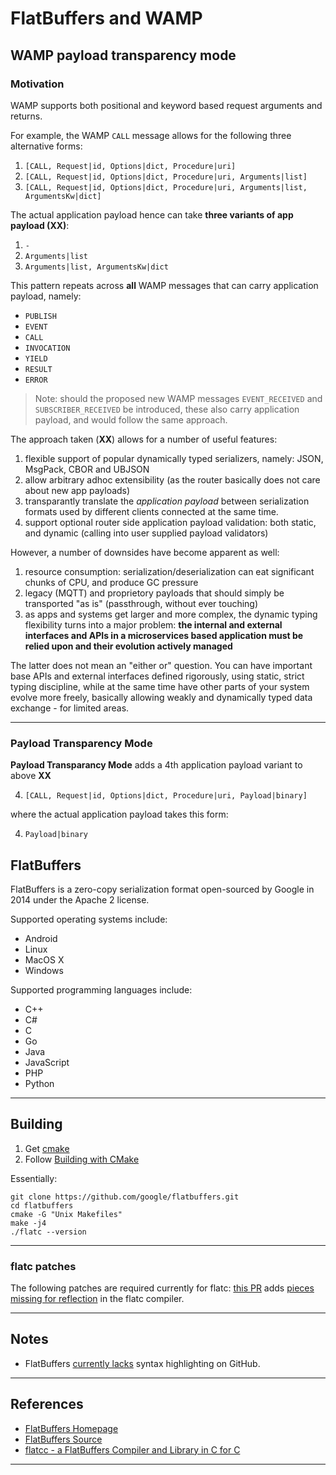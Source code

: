 # FlatBuffers and WAMP

## WAMP payload transparency mode

### Motivation

WAMP supports both positional and keyword based request arguments and returns.

For example, the WAMP `CALL` message allows for the following three alternative forms:

1. `[CALL, Request|id, Options|dict, Procedure|uri]`
2. `[CALL, Request|id, Options|dict, Procedure|uri, Arguments|list]`
3. `[CALL, Request|id, Options|dict, Procedure|uri, Arguments|list, ArgumentsKw|dict]`

The actual application payload hence can take **three variants of app payload (XX)**:

1. `-`
2. `Arguments|list`
3. `Arguments|list, ArgumentsKw|dict`

This pattern repeats across **all** WAMP messages that can carry application payload, namely:

* `PUBLISH`
* `EVENT`
* `CALL`
* `INVOCATION`
* `YIELD`
* `RESULT`
* `ERROR`

> Note: should the proposed new WAMP messages `EVENT_RECEIVED` and `SUBSCRIBER_RECEIVED` be introduced,
these also carry application payload, and would follow the same approach.

The approach taken (**XX**) allows for a number of useful features:

1. flexible support of popular dynamically typed serializers, namely: JSON, MsgPack, CBOR and UBJSON
2. allow arbitrary adhoc extensibility (as the router basically does not care about new app payloads)
3. transparantly translate the *application payload* between serialization formats used by different clients connected at the same time.
4. support optional router side application payload validation: both static, and dynamic (calling into user supplied payload validators)

However, a number of downsides have become apparent as well:

1. resource consumption: serialization/deserialization can eat significant chunks of CPU, and produce GC pressure
2. legacy (MQTT) and proprietory payloads that should simply be transported "as is" (passthrough, without ever touching)
3. as apps and systems get larger and more complex, the dynamic typing flexibility turns into a major problem: **the internal and external interfaces and APIs in a microservices based application must be relied upon and their evolution actively managed**

The latter does not mean an "either or" question. You can have important base APIs and external interfaces defined rigorously, using static, strict typing discipline, while at the same time have other parts of your system evolve more freely, basically allowing weakly and dynamically typed data exchange - for limited areas.

---


### Payload Transparency Mode

**Payload Transparancy Mode** adds a 4th application payload variant to above **XX**

4. `[CALL, Request|id, Options|dict, Procedure|uri, Payload|binary]`

where the actual application payload takes this form:

4. `Payload|binary`


## FlatBuffers

FlatBuffers is a zero-copy serialization format open-sourced by Google in 2014 under the Apache 2 license.

Supported operating systems include:

* Android
* Linux
* MacOS X
* Windows

Supported programming languages include:

* C++
* C#
* C
* Go
* Java
* JavaScript
* PHP
* Python

---

## Building

1. Get [cmake](https://cmake.org/)
2. Follow [Building with CMake](https://github.com/google/flatbuffers/blob/master/docs/source/Building.md#building-with-cmake)

Essentially:

```console
git clone https://github.com/google/flatbuffers.git
cd flatbuffers
cmake -G "Unix Makefiles"
make -j4
./flatc --version
```

---

### flatc patches

The following patches are required currently for flatc: [this PR](https://github.com/google/flatbuffers/pull/4711) adds [pieces missing for reflection](https://github.com/google/flatbuffers/pull/4711/files#diff-db35d829e5e236af29f9a061c8352dcb) in the flatc compiler.

---

## Notes

* FlatBuffers [currently lacks](https://github.com/google/flatbuffers/issues/4237) syntax highlighting on GitHub.

---

## References

* [FlatBuffers Homepage](https://google.github.io/flatbuffers/)
* [FlatBuffers Source](https://github.com/google/flatbuffers)
* [flatcc - a FlatBuffers Compiler and Library in C for C](https://github.com/dvidelabs/flatcc)


---
